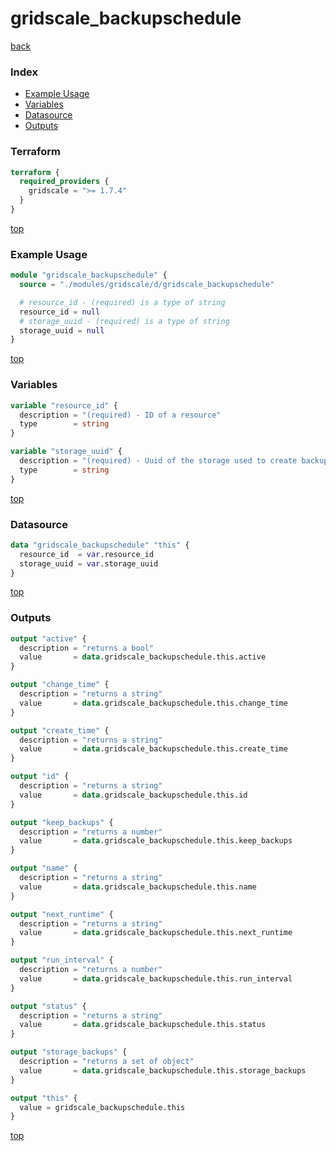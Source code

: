 # gridscale_backupschedule

[back](../gridscale.md)

### Index

- [Example Usage](#example-usage)
- [Variables](#variables)
- [Datasource](#datasource)
- [Outputs](#outputs)

### Terraform

```terraform
terraform {
  required_providers {
    gridscale = ">= 1.7.4"
  }
}
```

[top](#index)

### Example Usage

```terraform
module "gridscale_backupschedule" {
  source = "./modules/gridscale/d/gridscale_backupschedule"

  # resource_id - (required) is a type of string
  resource_id = null
  # storage_uuid - (required) is a type of string
  storage_uuid = null
}
```

[top](#index)

### Variables

```terraform
variable "resource_id" {
  description = "(required) - ID of a resource"
  type        = string
}

variable "storage_uuid" {
  description = "(required) - Uuid of the storage used to create backups"
  type        = string
}
```

[top](#index)

### Datasource

```terraform
data "gridscale_backupschedule" "this" {
  resource_id  = var.resource_id
  storage_uuid = var.storage_uuid
}
```

[top](#index)

### Outputs

```terraform
output "active" {
  description = "returns a bool"
  value       = data.gridscale_backupschedule.this.active
}

output "change_time" {
  description = "returns a string"
  value       = data.gridscale_backupschedule.this.change_time
}

output "create_time" {
  description = "returns a string"
  value       = data.gridscale_backupschedule.this.create_time
}

output "id" {
  description = "returns a string"
  value       = data.gridscale_backupschedule.this.id
}

output "keep_backups" {
  description = "returns a number"
  value       = data.gridscale_backupschedule.this.keep_backups
}

output "name" {
  description = "returns a string"
  value       = data.gridscale_backupschedule.this.name
}

output "next_runtime" {
  description = "returns a string"
  value       = data.gridscale_backupschedule.this.next_runtime
}

output "run_interval" {
  description = "returns a number"
  value       = data.gridscale_backupschedule.this.run_interval
}

output "status" {
  description = "returns a string"
  value       = data.gridscale_backupschedule.this.status
}

output "storage_backups" {
  description = "returns a set of object"
  value       = data.gridscale_backupschedule.this.storage_backups
}

output "this" {
  value = gridscale_backupschedule.this
}
```

[top](#index)